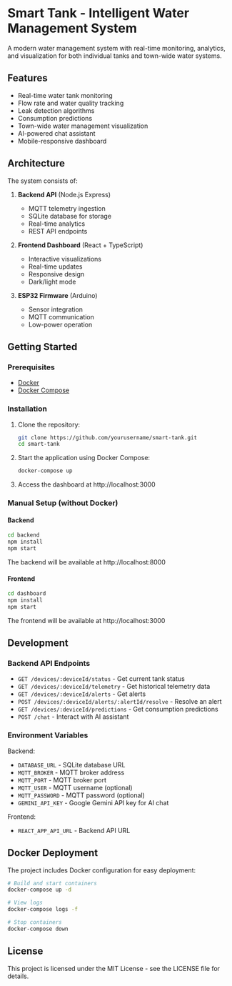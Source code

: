 # Smart Tank - Intelligent Water Management System

A modern water management system with real-time monitoring, analytics, and visualization for both individual tanks and town-wide water systems.

## Features

- Real-time water tank monitoring
- Flow rate and water quality tracking
- Leak detection algorithms
- Consumption predictions
- Town-wide water management visualization
- AI-powered chat assistant
- Mobile-responsive dashboard

## Architecture

The system consists of:

1. **Backend API** (Node.js Express)
   - MQTT telemetry ingestion
   - SQLite database for storage
   - Real-time analytics
   - REST API endpoints

2. **Frontend Dashboard** (React + TypeScript)
   - Interactive visualizations
   - Real-time updates
   - Responsive design
   - Dark/light mode

3. **ESP32 Firmware** (Arduino)
   - Sensor integration
   - MQTT communication
   - Low-power operation

## Getting Started

### Prerequisites

- [Docker](https://docs.docker.com/get-docker/)
- [Docker Compose](https://docs.docker.com/compose/install/)

### Installation

1. Clone the repository:
   ```bash
   git clone https://github.com/yourusername/smart-tank.git
   cd smart-tank
   ```

2. Start the application using Docker Compose:
   ```bash
   docker-compose up
   ```

3. Access the dashboard at http://localhost:3000

### Manual Setup (without Docker)

#### Backend

```bash
cd backend
npm install
npm start
```

The backend will be available at http://localhost:8000

#### Frontend

```bash
cd dashboard
npm install
npm start
```

The frontend will be available at http://localhost:3000

## Development

### Backend API Endpoints

- `GET /devices/:deviceId/status` - Get current tank status
- `GET /devices/:deviceId/telemetry` - Get historical telemetry data
- `GET /devices/:deviceId/alerts` - Get alerts
- `POST /devices/:deviceId/alerts/:alertId/resolve` - Resolve an alert
- `GET /devices/:deviceId/predictions` - Get consumption predictions
- `POST /chat` - Interact with AI assistant

### Environment Variables

Backend:
- `DATABASE_URL` - SQLite database URL
- `MQTT_BROKER` - MQTT broker address
- `MQTT_PORT` - MQTT broker port
- `MQTT_USER` - MQTT username (optional)
- `MQTT_PASSWORD` - MQTT password (optional)
- `GEMINI_API_KEY` - Google Gemini API key for AI chat

Frontend:
- `REACT_APP_API_URL` - Backend API URL

## Docker Deployment

The project includes Docker configuration for easy deployment:

```bash
# Build and start containers
docker-compose up -d

# View logs
docker-compose logs -f

# Stop containers
docker-compose down
```

## License

This project is licensed under the MIT License - see the LICENSE file for details.
